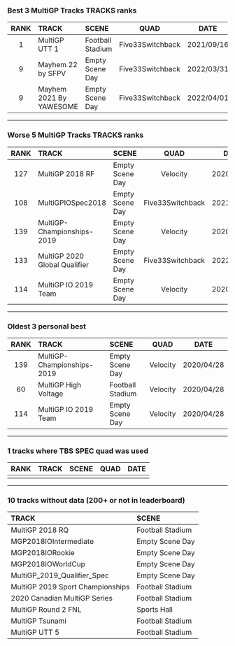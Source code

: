 ### Best 3 MultiGP Tracks TRACKS ranks
|RANK|TRACK|SCENE|QUAD|DATE|
|:---:|:---|:---|:---:|:---:|
|1|MultiGP UTT 1|Football Stadium|Five33Switchback|2021/09/16|
|9|Mayhem 22 by SFPV|Empty Scene Day|Five33Switchback|2022/03/31|
|9|Mayhem 2021 By YAWESOME|Empty Scene Day|Five33Switchback|2022/04/01|
---
### Worse 5 MultiGP Tracks TRACKS ranks
|RANK|TRACK|SCENE|QUAD|DATE|
|:---:|:---|:---|:---:|:---:|
|127|MultiGP 2018 RF|Empty Scene Day|Velocity|2020/04/30|
|108|MultiGPIOSpec2018|Empty Scene Day|Five33Switchback|2021/09/08|
|139|MultiGP-Championships-2019|Empty Scene Day|Velocity|2020/04/28|
|133|MultiGP 2020 Global Qualifier|Empty Scene Day|Five33Switchback|2022/02/02|
|114|MultiGP IO 2019 Team|Empty Scene Day|Velocity|2020/04/28|
---
### Oldest 3 personal best
|RANK|TRACK|SCENE|QUAD|DATE|
|:---:|:---|:---|:---:|:---:|
|139|MultiGP-Championships-2019|Empty Scene Day|Velocity|2020/04/28|
|60|MultiGP High Voltage|Football Stadium|Velocity|2020/04/28|
|114|MultiGP IO 2019 Team|Empty Scene Day|Velocity|2020/04/28|
---
### 1 tracks where TBS SPEC quad was used
|RANK|TRACK|SCENE|QUAD|DATE|
|:---:|:---|:---|:---:|:---:|
||||||
---
### 10 tracks without data (200+ or not in leaderboard)
|TRACK|SCENE|
|:---|:---|
|MultiGP 2018 RQ|Football Stadium|
|MGP2018IOIntermediate|Empty Scene Day|
|MGP2018IORookie|Empty Scene Day|
|MGP2018IOWorldCup|Empty Scene Day|
|MultiGP_2019_Qualifier_Spec|Empty Scene Day|
|MultiGP 2019 Sport Championships|Football Stadium|
|2020 Canadian MultiGP Series|Football Stadium|
|MultiGP Round 2 FNL|Sports Hall|
|MultiGP Tsunami|Football Stadium|
|MultiGP UTT 5|Football Stadium|
